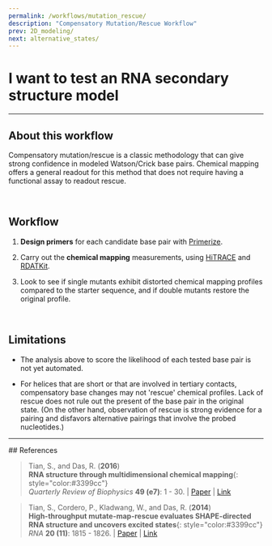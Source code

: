 ```yaml
---
permalink: /workflows/mutation_rescue/
description: "Compensatory Mutation/Rescue Workflow"
prev: 2D_modeling/
next: alternative_states/
---
```


# I want to test an RNA secondary structure model

<hr/>

## About this workflow

Compensatory mutation/rescue is a classic methodology that can give strong confidence in modeled Watson/Crick base pairs. Chemical mapping offers a general readout for this method that does not require having a functional assay to readout rescue.

<br/>

## Workflow

1. **Design primers** for each candidate base pair with [Primerize](/Primerize/).

2. Carry out the **chemical mapping** measurements, using [HiTRACE](/HiTRACE/) and [RDATKit](/RDATKit/).  

3. Look to see if single mutants exhibit distorted chemical mapping profiles compared to the starter sequence, and if double mutants restore the original profile.

<br/>

## Limitations

+ The analysis above to score the likelihood of each tested base pair is not yet automated.

+ For helices that are short or that are involved in tertiary contacts, compensatory base changes may not 'rescue' chemical profiles. Lack of rescue does not rule out the present of the base pair in the original state. (On the other hand, observation of rescue is strong evidence for a pairing and disfavors alternative pairings that involve the probed nucleotides.)

<hr/> 
## References

>Tian, S., and Das, R. (**2016**)<br/>
>**RNA structure through multidimensional chemical mapping**{: style="color:#3399cc"}<br/>
>*Quarterly Review of Biophysics* **49 (e7)**: 1 - 30. | [Paper](https://daslab.stanford.edu/site_data/pub_pdf/2016_Tian_QRB.pdf) | [Link](http://journals.cambridge.org/action/displayAbstract?fromPage=online&aid=10242118&fulltextType=RV&fileId=S0033583516000020)

>Tian, S., Cordero, P., Kladwang, W., and Das, R. (**2014**)<br/> 
>**High-throughput mutate-map-rescue evaluates SHAPE-directed RNA structure and uncovers excited states**{: style="color:#3399cc"}<br/>
>*RNA* **20 (11)**: 1815 - 1826. | [Paper](https://daslab.stanford.edu/site_data/pub_pdf/2014_Tian_RNA.pdf) | [Link](http://rnajournal.cshlp.org/content/20/11/1815)
